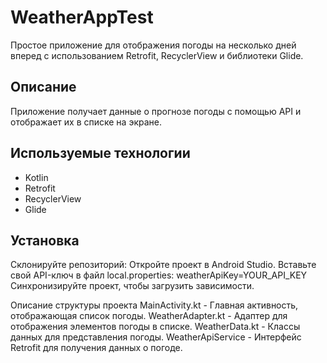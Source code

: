 # WeatherAppTest

Простое приложение для отображения погоды на несколько дней вперед с использованием Retrofit, RecyclerView и библиотеки Glide.


## Описание

Приложение получает данные о прогнозе погоды с помощью API и отображает их в списке на экране.


## Используемые технологии

- Kotlin
- Retrofit
- RecyclerView
- Glide


## Установка

Склонируйте репозиторий:
Откройте проект в Android Studio.
Вставьте свой API-ключ в файл local.properties:
weatherApiKey=YOUR_API_KEY
Синхронизируйте проект, чтобы загрузить зависимости.


Описание структуры проекта
MainActivity.kt - Главная активность, отображающая список погоды.
WeatherAdapter.kt - Адаптер для отображения элементов погоды в списке.
WeatherData.kt - Классы данных для представления погоды.
WeatherApiService - Интерфейс Retrofit для получения данных о погоде.
